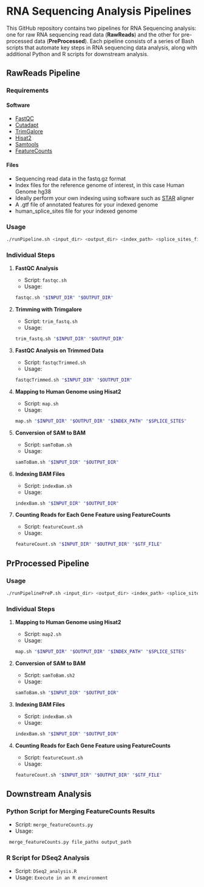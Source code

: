 # RNA Sequencing Analysis Pipelines

This GitHub repository contains two pipelines for RNA Sequencing analysis: one for raw RNA sequencing read data (**RawReads**) and the other for pre-processed data (**PreProcessed**). Each pipeline consists of a series of Bash scripts that automate key steps in RNA sequencing data analysis, along with additional Python and R scripts for downstream analysis.

## RawReads Pipeline

### Requirements
#### Software
- [FastQC](https://www.bioinformatics.babraham.ac.uk/projects/fastqc/)
- [Cutadapt](https://cutadapt.readthedocs.io/en/stable/)
- [TrimGalore](https://www.bioinformatics.babraham.ac.uk/projects/trim_galore/)
- [Hisat2](https://daehwankimlab.github.io/hisat2/)
- [Samtools](http://www.htslib.org/)
- [FeatureCounts](http://subread.sourceforge.net/)

#### Files
- Sequencing read data in the fastq.gz format
- Index files for the reference genome of interest, in this case Human Genome hg38
- Ideally perform your own indexing using software such as [STAR](https://github.com/alexdobin/STAR) aligner
- A .gtf file of annotated features for your indexed genome 
- human_splice_sites file for your indexed genome

### Usage
```bash
./runPipeline.sh <input_dir> <output_dir> <index_path> <splice_sites_file> <gtf_file>
```
### Individual Steps

1. **FastQC Analysis**

   - Script: `fastqc.sh`
   - Usage: 
    ```bash 
    fastqc.sh "$INPUT_DIR" "$OUTPUT_DIR"
    ```

2. **Trimming with Trimgalore**

   - Script: `trim_fastq.sh`
   - Usage: 
   ```bash 
   trim_fastq.sh "$INPUT_DIR" "$OUTPUT_DIR"
   ```

3. **FastQC Analysis on Trimmed Data**

   - Script: `fastqcTrimmed.sh`
   - Usage: 
   ```bash 
   fastqcTrimmed.sh "$INPUT_DIR" "$OUTPUT_DIR"
   ```

4. **Mapping to Human Genome using Hisat2**

   - Script: `map.sh`
   - Usage: 
   ```bash 
   map.sh "$INPUT_DIR" "$OUTPUT_DIR" "$INDEX_PATH" "$SPLICE_SITES"
   ```

5. **Conversion of SAM to BAM**

   - Script: `samToBam.sh`
   - Usage: 
   ```bash 
   samToBam.sh "$INPUT_DIR" "$OUTPUT_DIR"
   ```

6. **Indexing BAM Files**

   - Script: `indexBam.sh`
   - Usage: 
   ```bash 
   indexBam.sh "$INPUT_DIR" "$OUTPUT_DIR"
   ```

7. **Counting Reads for Each Gene Feature using FeatureCounts**

   - Script: `featureCount.sh`
   - Usage: 
   ```bash 
   featureCount.sh "$INPUT_DIR" "$OUTPUT_DIR" "$GTF_FILE"
   ```

## PrProcessed Pipeline

### Usage
```bash
./runPipelinePreP.sh <input_dir> <output_dir> <index_path> <splice_sites_file> <gtf_file>
```
### Individual Steps

1. **Mapping to Human Genome using Hisat2**

   - Script: `map2.sh`
   - Usage: 
   ```bash 
   map.sh "$INPUT_DIR" "$OUTPUT_DIR" "$INDEX_PATH" "$SPLICE_SITES"
   ```

2. **Conversion of SAM to BAM**

   - Script: `samToBam.sh2`
   - Usage: 
   ```bash 
   samToBam.sh "$INPUT_DIR" "$OUTPUT_DIR"
   ```


3. **Indexing BAM Files**

   - Script: `indexBam.sh`
   - Usage: 
   ```bash 
   indexBam.sh "$INPUT_DIR" "$OUTPUT_DIR"
   ```

4. **Counting Reads for Each Gene Feature using FeatureCounts**

   - Script: `featureCount.sh`
   - Usage: 
   ```bash 
   featureCount.sh "$INPUT_DIR" "$OUTPUT_DIR" "$GTF_FILE"
   ```

## Downstream Analysis

### Python Script for Merging FeatureCounts Results

   - Script: `merge_featureCounts.py`
   - Usage: 
   ```python 
    merge_featureCounts.py file_paths output_path
   ```

### R Script for DSeq2 Analysis

   - Script: `DSeq2_analysis.R`
   - Usage: `Execute in an R environment`
